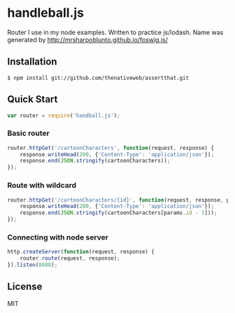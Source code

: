 # handleball.js
Router I use in my node examples. Written to practice js/lodash. Name was generated by http://mrsharpoblunto.github.io/foswig.js/


## Installation

    $ npm install git://github.com/thenativeweb/assertthat.git

## Quick Start

```javascript
var router = require('handball.js');
```

### Basic router
```javascript
router.httpGet('/cartoonCharacters', function(request, response) {
    response.writeHead(200, {'Content-Type': 'application/json'});
    response.end(JSON.stringify(cartoonCharacters));
});
```

### Route with wildcard
```javascript
router.httpGet('/cartoonCharacters/{id}', function(request, response, params) {
    response.writeHead(200, {'Content-Type': 'application/json'});
    response.end(JSON.stringify(cartoonCharacters[params.id - 1]));
});
```

### Connecting with node server

```javascript
http.createServer(function(request, response) {
    router.route(request, response);
}).listen(8888);
```

## License

MIT
